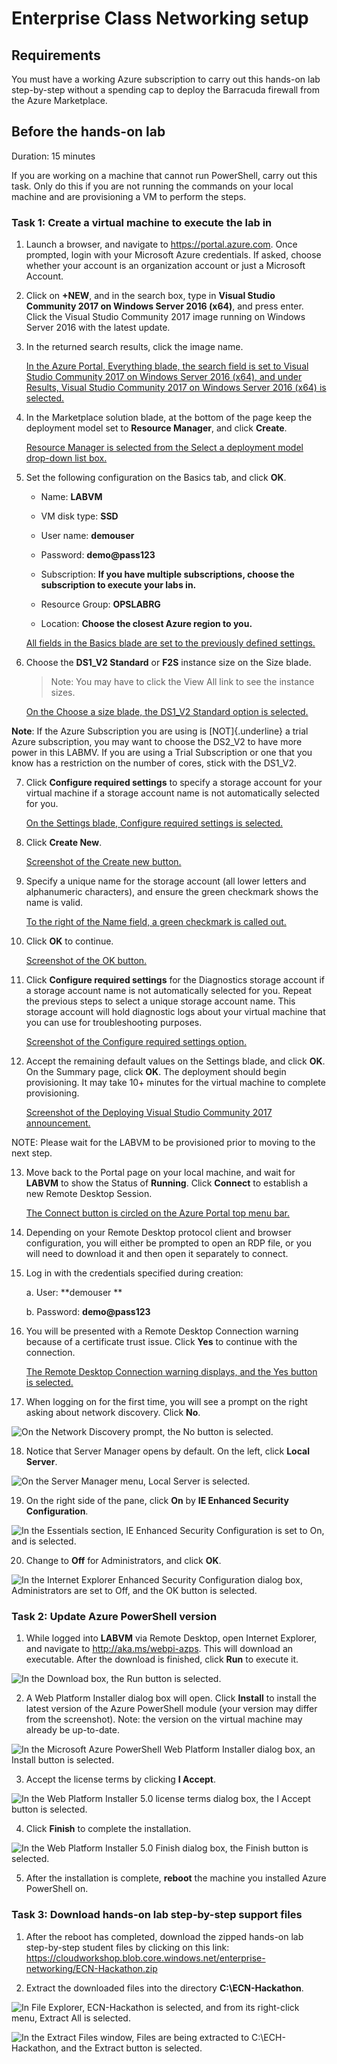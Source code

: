 
# Enterprise Class Networking setup

## Requirements

You must have a working Azure subscription to carry out this hands-on lab step-by-step without a spending cap to deploy the Barracuda firewall from the Azure Marketplace.


## Before the hands-on lab

Duration: 15 minutes

If you are working on a machine that cannot run PowerShell, carry out this task. Only do this if you are not running the commands on your local machine and are provisioning a VM to perform the steps.

### Task 1: Create a virtual machine to execute the lab in

1.  Launch a browser, and navigate to <https://portal.azure.com>. Once prompted, login with your Microsoft Azure credentials. If asked, choose whether your account is an organization account or just a Microsoft Account.

2.  Click on **+NEW**, and in the search box, type in **Visual Studio Community 2017 on Windows Server 2016 (x64)**, and press enter. Click the Visual Studio Community 2017 image running on Windows Server 2016 with the latest update.

3.  In the returned search results, click the image name.

    [In the Azure Portal, Everything blade, the search field is set to Visual Studio Community 2017 on Windows Server 2016 (x64), and under Results, Visual Studio Community 2017 on Windows Server 2016 (x64) is selected.](images/Setup/image3.png "Azure Portal, Everything blade")

4.  In the Marketplace solution blade, at the bottom of the page keep the deployment model set to **Resource Manager**, and click **Create**.

    [Resource Manager is selected from the Select a deployment model drop-down list box.](images/Setup/image4.png "Select a deployment model ")

5.  Set the following configuration on the Basics tab, and click **OK**.

    -   Name: **LABVM**

    -   VM disk type: **SSD**

    -   User name: **demouser**

    -   Password: **demo\@pass123**

    -   Subscription: **If you have multiple subscriptions, choose the subscription to execute your labs in.**

    -   Resource Group: **OPSLABRG**

    -   Location: **Choose the closest Azure region to you.**

    [All fields in the Basics blade are set to the previously defined settings.](images/Setup/image5.png "Basics blade")

6.  Choose the **DS1\_V2 Standard** or **F2S** instance size on the Size blade.

    > Note: You may have to click the View All link to see the instance sizes.

    [On the Choose a size blade, the DS1\_V2 Standard option is selected.](images/Setup/image6.png "Choose a size blade")

**Note**: If the Azure Subscription you are using is [NOT]{.underline} a trial Azure subscription, you may want to choose the DS2\_V2 to have more power in this LABMV. If you are using a Trial Subscription or one that you know has a restriction on the number of cores, stick with the DS1\_V2.

7.  Click **Configure required settings** to specify a storage account for your virtual machine if a storage account name is not automatically selected for you.

    [On the Settings blade, Configure required settings is selected.](images/Setup/image7.png "Settings blade")

8.  Click **Create New**.

    [Screenshot of the Create new button.](images/Setup/image8.png "Create new button")

9.  Specify a unique name for the storage account (all lower letters and alphanumeric characters), and ensure the green checkmark shows the name is valid.

    [To the right of the Name field, a green checkmark is called out.](images/Setup/image9.png "Name field")

10. Click **OK** to continue.

    [Screenshot of the OK button.](images/Setup/image10.png "OK button")

11. Click **Configure required settings** for the Diagnostics storage account if a storage account name is not automatically selected for you. Repeat the previous steps to select a unique storage account name. This storage account will hold diagnostic logs about your virtual machine that you can use for troubleshooting purposes.

    [Screenshot of the Configure required settings option.](images/Setup/image11.png "Configure required settings")

12. Accept the remaining default values on the Settings blade, and click **OK**. On the Summary page, click **OK**. The deployment should begin provisioning. It may take 10+ minutes for the virtual machine to complete provisioning.

    [Screenshot of the Deploying Visual Studio Community 2017 announcement.](images/Setup/image12.png "Deploying Visual Studio Community")

NOTE: Please wait for the LABVM to be provisioned prior to moving to the next step.

13. Move back to the Portal page on your local machine, and wait for **LABVM** to show the Status of **Running**. Click **Connect** to establish a new Remote Desktop Session.

    [The Connect button is circled on the Azure Portal top menu bar.](images/Setup/image13.png "Azure Portal")

14. Depending on your Remote Desktop protocol client and browser configuration, you will either be prompted to open an RDP file, or you will need to download it and then open it separately to connect.

15. Log in with the credentials specified during creation:

    a.  User: **demouser **

    b.  Password: **demo\@pass123**

16. You will be presented with a Remote Desktop Connection warning because of a certificate trust issue. Click **Yes** to continue with the connection.

    [The Remote Desktop Connection warning displays, and the Yes button is selected.](images/Setup/image14.png "Remote Desktop Connection warning")

17. When logging on for the first time, you will see a prompt on the right asking about network discovery. Click **No**.

![On the Network Discovery prompt, the No button is selected.](images/Setup/image15.png "Network Discovery prompt")

18. Notice that Server Manager opens by default. On the left, click **Local Server**.

![On the Server Manager menu, Local Server is selected.](images/Setup/image16.png "Server Manager menu")

19. On the right side of the pane, click **On** by **IE Enhanced Security Configuration**.

![In the Essentials section, IE Enhanced Security Configuration is set to On, and is selected.](images/Setup/image17.png "Essentials section")

20. Change to **Off** for Administrators, and click **OK**.

![In the Internet Explorer Enhanced Security Configuration dialog box, Administrators are set to Off, and the OK button is selected.](images/Setup/image18.png "Internet Explorer Enhanced Security Configuration dialog box")

### Task 2: Update Azure PowerShell version

1.  While logged into **LABVM** via Remote Desktop, open Internet Explorer, and navigate to <http://aka.ms/webpi-azps>. This will download an executable. After the download is finished, click **Run** to execute it.

![In the Download box, the Run button is selected.](images/Setup/image19.png "Download box")

2.  A Web Platform Installer dialog box will open. Click **Install** to install the latest version of the Azure PowerShell module (your version may differ from the screenshot). Note: the version on the virtual machine may already be up-to-date.

![In the Microsoft Azure PowerShell Web Platform Installer dialog box, an Install button is selected.](images/Setup/image20.png "Microsoft Azure PowerShell dialog box")

3.  Accept the license terms by clicking **I Accept**.

![In the Web Platform Installer 5.0 license terms dialog box, the I Accept button is selected.](images/Setup/image21.png "Web Platform Installer 5.0 license terms dialog box")

4.  Click **Finish** to complete the installation.

![In the Web Platform Installer 5.0 Finish dialog box, the Finish button is selected.](images/Setup/image22.png "Web Platform Installer 5.0 Finished dialog box")

5.  After the installation is complete, **reboot** the machine you installed Azure PowerShell on.

### Task 3: Download hands-on lab step-by-step support files

1.  After the reboot has completed, download the zipped hands-on lab step-by-step student files by clicking on this link: <https://cloudworkshop.blob.core.windows.net/enterprise-networking/ECN-Hackathon.zip>

2.  Extract the downloaded files into the directory **C:\\ECN-Hackathon**.

![In File Explorer, ECN-Hackathon is selected, and from its right-click menu, Extract All is selected.](images/Setup/image23.png "File Explorer")

![In the Extract Files window, Files are being extracted to C:\\ECH-Hackathon, and the Extract button is selected.](images/Setup/image24.png "Extract Files window")

